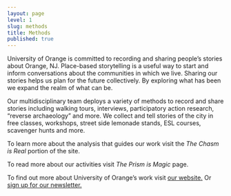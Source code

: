 ```yaml
---
layout: page
level: 1
slug: methods
title: Methods
published: true
---
```


University of Orange is committed to recording and sharing people’s stories about Orange, NJ.  Place-based storytelling is a useful way to start and inform conversations about the communities in which we live. Sharing our stories helps us plan for the future collectively.  By exploring what has been we expand the realm of what can be.


Our multidisciplinary team deploys a variety of methods to record and share stories including walking tours, interviews, participatory action research, “reverse archaeology” and more. We collect and tell stories of the city in free classes, workshops, street side lemonade stands, ESL courses, scavenger hunts and more.


To learn more about the analysis that guides our work visit the _The Chasm is Real_ portion of the site.


To read more about our activities visit _The Prism is Magic_ page.


To find out more about University of Orange’s work visit [our website.](http://www.universityoforange.org/newsite/) Or [sign up for our newsletter.](http://universityoforange.us10.list-manage.com/subscribe?u=80b878a13ce943d415039dccd&id=5827de607a)
